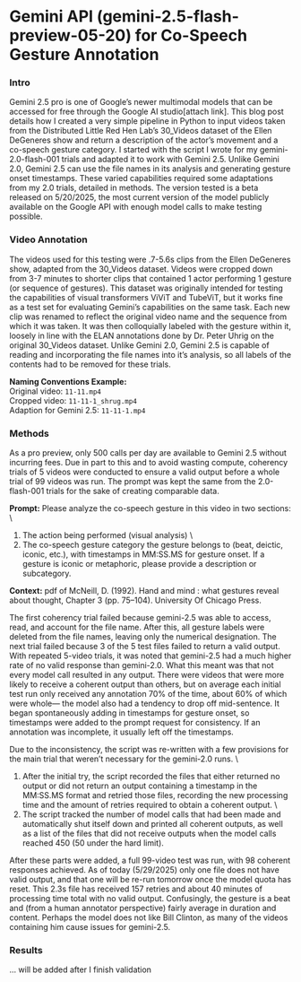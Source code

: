 # Gemini API (gemini-2.5-flash-preview-05-20) for Co-Speech Gesture Annotation

### Intro
Gemini 2.5 pro is one of Google’s newer multimodal models that can be accessed for free through the Google AI studio[attach link].  This blog post details how I created a very simple pipeline in Python to input videos taken from the Distributed Little Red Hen Lab’s 30_Videos dataset of the Ellen DeGeneres show and return a description of the actor’s movement and a co-speech gesture category.  I started with the script I wrote for my gemini-2.0-flash-001 trials and adapted it to work with Gemini 2.5.  Unlike Gemini 2.0, Gemini 2.5 can use the file names in its analysis and generating gesture onset timestamps.  These varied capabilities required some adaptations from my 2.0 trials, detailed in methods.  The version tested is a beta released on 5/20/2025, the most current version of the model publicly available on the Google API with enough model calls to make testing possible.

### Video Annotation
The videos used for this testing were .7-5.6s clips from the Ellen DeGeneres show, adapted from the 30_Videos dataset. Videos were cropped down from 3-7 minutes to shorter clips that contained 1 actor performing 1 gesture (or sequence of gestures). This dataset was originally intended for testing the capabilities of visual transformers ViViT and TubeViT, but it works fine as a test set for evaluating Gemini’s capabilities on the same task. Each new clip was renamed to reflect the original video name and the sequence from which it was taken. It was then colloquially labeled with the gesture within it, loosely in line with the ELAN annotations done by Dr. Peter Uhrig on the original 30_Videos dataset.  Unlike Gemini 2.0, Gemini 2.5 is capable of reading and incorporating the file names into it’s analysis, so all labels of the contents had to be removed for these trials.

**Naming Conventions Example:** \
Original video: ```11-11.mp4``` \
Cropped video: ```11-11-1_shrug.mp4``` \
Adaption for Gemini 2.5: ```11-11-1.mp4```

### Methods
As a pro preview, only 500 calls per day are available to Gemini 2.5 without incurring fees.  Due in part to this and to avoid wasting compute, coherency trials of 5 videos were conducted to ensure a valid output before a whole trial of 99 videos was run.  The prompt was kept the same from the 2.0-flash-001 trials for the sake of creating comparable data.  

**Prompt:** Please analyze the co-speech gesture in this video in two sections: \
1) The action being performed (visual analysis) \
2) The co-speech gesture category the gesture belongs to (beat, deictic, iconic, etc.), with timestamps in MM:SS.MS for gesture onset. If a gesture is iconic or metaphoric, please provide a description or subcategory.

**Context:**  pdf of McNeill, D. (1992). Hand and mind : what gestures reveal about thought, Chapter 3 (pp. 75–104). University Of Chicago Press.

The first coherency trial failed because gemini-2.5 was able to access, read, and account for the file name.  After this, all gesture labels were deleted from the file names, leaving only the numerical designation.  The next trial failed because 3 of the 5 test files failed to return a valid output.  With repeated 5-video trials, it was noted that gemini-2.5 had a much higher rate of no valid response than gemini-2.0.  What this meant was that not every model call resulted in any output.  There were videos that were more likely to receive a coherent output than others, but on average each initial test run only received any annotation 70% of the time, about 60% of which were whole— the model also had a tendency to drop off mid-sentence.   It began spontaneously adding in timestamps for gesture onset, so timestamps were added to the prompt request for consistency.  If an annotation was incomplete, it usually left off the timestamps.

Due to the inconsistency, the script was re-written with a few provisions for the main trial that weren’t necessary for the gemini-2.0 runs. \
1)	After the initial try, the script recorded the files that either returned no output or did not return an output containing a timestamp in the MM:SS.MS format and retried those files, recording the new processing time and the amount of retries required to obtain a coherent output. \
2)	The script tracked the number of model calls that had been made and automatically shut itself down and printed all coherent outputs, as well as a list of the files that did not receive outputs when the model calls reached 450 (50 under the hard limit).

After these parts were added, a full 99-video test was run, with 98 coherent responses achieved.  As of today (5/29/2025) only one file does not have valid output, and that one will be re-run tomorrow once the model quota has reset. This 2.3s file has received 157 retries and about 40 minutes of processing time total with no valid output. Confusingly, the gesture is a beat and (from a human annotator perspective) fairly average in duration and content. Perhaps the model does not like Bill Clinton, as many of the videos containing him cause issues for gemini-2.5.  

### Results
... will be added after I finish validation
